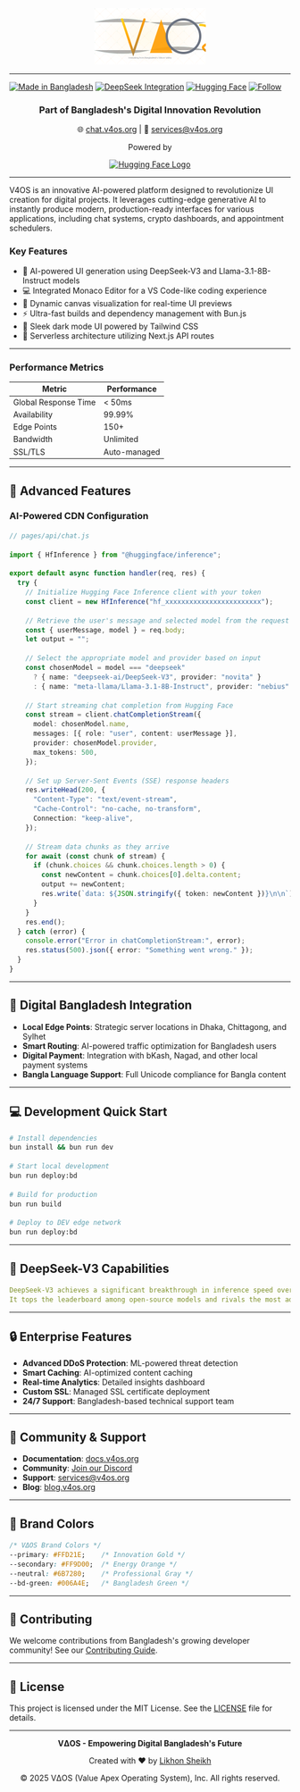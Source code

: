 <div align="center">
  <a href="https://chat.v4os.org">
    <img src="https://raw.githubusercontent.com/v4os/chat.v4os.org/259838493b40e668ee838cc8cd247c6115df9484/images/logo.svg" alt="Chat.V4OS Logo" width="200">
  </a>
</div>

---

[![Made in Bangladesh](https://img.shields.io/badge/Made_in-Bangladesh-006A4E?style=for-the-badge&logo=data:image/png;base64,iVBORw0KGgo=)](https://digitalbangladesh.gov.bd)
[![DeepSeek Integration](https://img.shields.io/badge/DeepSeek-V3-FF9D00?style=for-the-badge)](https://deepseek.ai)
[![Hugging Face](https://img.shields.io/badge/%F0%9F%A4%97%20Hugging_Face-Enabled-FFD21E?style=for-the-badge)](https://huggingface.co)
[![Follow](https://img.shields.io/github/followers/v4os?style=for-the-badge&label=Follow&logo=github)](https://github.com/v4os)

<div align="center">
  <h3>Part of Bangladesh's Digital Innovation Revolution</h3>
  <p>🌐 <a href="http://chat.v4os.org">chat.v4os.org</a> | 📧 <a href="mailto:services@v4os.org">services@v4os.org</a></p>
  <p>Powered by</p>
  <a href="https://huggingface.co"><img src="https://huggingface.co/front/assets/huggingface_logo-noborder.svg" alt="Hugging Face Logo" width="100"></a>
</div>

---

V4OS is an innovative AI-powered platform designed to revolutionize UI creation for digital projects. It leverages cutting-edge generative AI to instantly produce modern, production-ready interfaces for various applications, including chat systems, crypto dashboards, and appointment schedulers.

### Key Features

- 🧠 AI-powered UI generation using DeepSeek-V3 and Llama-3.1-8B-Instruct models
- 💻 Integrated Monaco Editor for a VS Code-like coding experience
- 🎨 Dynamic canvas visualization for real-time UI previews
- ⚡ Ultra-fast builds and dependency management with Bun.js
- 🌙 Sleek dark mode UI powered by Tailwind CSS
- 🚀 Serverless architecture utilizing Next.js API routes

---

### Performance Metrics

| **Metric**         | **Performance** |
|--------------------|------------------|
| Global Response Time | < 50ms          |
| Availability        | 99.99%           |
| Edge Points         | 150+             |
| Bandwidth           | Unlimited        |
| SSL/TLS             | Auto-managed     |

---

## 💫 Advanced Features

### AI-Powered CDN Configuration

```typescript
// pages/api/chat.js

import { HfInference } from "@huggingface/inference";

export default async function handler(req, res) {
  try {
    // Initialize Hugging Face Inference client with your token
    const client = new HfInference("hf_xxxxxxxxxxxxxxxxxxxxxxxx");

    // Retrieve the user's message and selected model from the request body
    const { userMessage, model } = req.body;
    let output = "";

    // Select the appropriate model and provider based on input
    const chosenModel = model === "deepseek"
      ? { name: "deepseek-ai/DeepSeek-V3", provider: "novita" }
      : { name: "meta-llama/Llama-3.1-8B-Instruct", provider: "nebius" };

    // Start streaming chat completion from Hugging Face
    const stream = client.chatCompletionStream({
      model: chosenModel.name,
      messages: [{ role: "user", content: userMessage }],
      provider: chosenModel.provider,
      max_tokens: 500,
    });

    // Set up Server-Sent Events (SSE) response headers
    res.writeHead(200, {
      "Content-Type": "text/event-stream",
      "Cache-Control": "no-cache, no-transform",
      Connection: "keep-alive",
    });

    // Stream data chunks as they arrive
    for await (const chunk of stream) {
      if (chunk.choices && chunk.choices.length > 0) {
        const newContent = chunk.choices[0].delta.content;
        output += newContent;
        res.write(`data: ${JSON.stringify({ token: newContent })}\n\n`);
      }
    }
    res.end();
  } catch (error) {
    console.error("Error in chatCompletionStream:", error);
    res.status(500).json({ error: "Something went wrong." });
  }
}
```

---

## 🚀 Digital Bangladesh Integration

- **Local Edge Points**: Strategic server locations in Dhaka, Chittagong, and Sylhet
- **Smart Routing**: AI-powered traffic optimization for Bangladesh users
- **Digital Payment**: Integration with bKash, Nagad, and other local payment systems
- **Bangla Language Support**: Full Unicode compliance for Bangla content

---

## 💻 Development Quick Start

```bash
# Install dependencies
bun install && bun run dev

# Start local development
bun run deploy:bd

# Build for production
bun run build

# Deploy to DEV edge network
bun run deploy:bd
```

---

## 🌟 DeepSeek-V3 Capabilities

```yaml
DeepSeek-V3 achieves a significant breakthrough in inference speed over previous models.
It tops the leaderboard among open-source models and rivals the most advanced closed-source models globally.
```

---

## 🔒 Enterprise Features

- **Advanced DDoS Protection**: ML-powered threat detection
- **Smart Caching**: AI-optimized content caching
- **Real-time Analytics**: Detailed insights dashboard
- **Custom SSL**: Managed SSL certificate deployment
- **24/7 Support**: Bangladesh-based technical support team

---

## 🤝 Community & Support

- **Documentation**: [docs.v4os.org](https://docs.v4os.org)
- **Community**: [Join our Discord](https://discord.gg/v4os)
- **Support**: [services@v4os.org](mailto:services@v4os.org)
- **Blog**: [blog.v4os.org](https://blog.v4os.org)

---

## 🎨 Brand Colors

```css
/* VΔOS Brand Colors */
--primary: #FFD21E;    /* Innovation Gold */
--secondary: #FF9D00;  /* Energy Orange */
--neutral: #6B7280;    /* Professional Gray */
--bd-green: #006A4E;   /* Bangladesh Green */
```

---

## 🤝 Contributing

We welcome contributions from Bangladesh's growing developer community! See our [Contributing Guide](CONTRIBUTING.md).

---

## 📜 License

This project is licensed under the MIT License. See the [LICENSE](LICENSE) file for details.

---

<div align="center">

**VΔOS - Empowering Digital Bangladesh's Future**

Created with ❤️ by [Likhon Sheikh](https://likhonsheikh.com/)

© 2025 VΔOS (Value Apex Operating System), Inc. All rights reserved.

</div>
